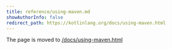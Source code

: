 ```yaml
---
title: reference/using-maven.md
showAuthorInfo: false
redirect_path: https://kotlinlang.org/docs/using-maven.html
---
```


The page is moved to [/docs/using-maven.html](/docs/using-maven.html)
